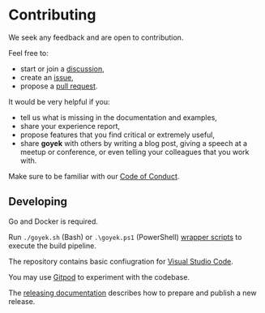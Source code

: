 # Contributing

We seek any feedback and are open to contribution.

Feel free to:

- start or join a [discussion](https://github.com/goyek/goyek/discussions),
- create an [issue](https://github.com/goyek/goyek/issues),
- propose a [pull request](https://github.com/goyek/goyek/pulls).

It would be very helpful if you:

- tell us what is missing in the documentation and examples,
- share your experience report,
- propose features that you find critical or extremely useful,
- share **goyek** with others by writing a blog post,
  giving a speech at a meetup or conference,
  or even telling your colleagues that you work with.

Make sure to be familiar with our [Code of Conduct](code-of-conduct.md).

## Developing

Go and Docker is required.

Run `./goyek.sh` (Bash) or `.\goyek.ps1` (PowerShell)
[wrapper scripts](../README.md#wrapper-scripts) to execute the build pipeline.

The repository contains basic confiugration for
[Visual Studio Code](https://code.visualstudio.com/).

You may use [Gitpod](https://gitpod.io/#https://github.com/goyek/goyek)
to experiment with the codebase.

The [releasing documentation](releasing.md) describes
how to prepare and publish a new release.
